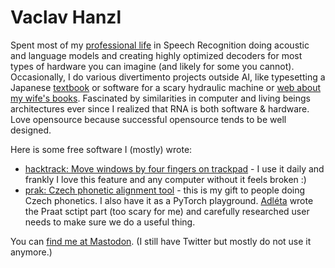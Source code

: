 # Vaclav Hanzl

Spent most of my [professional life](https://www.linkedin.com/in/vaclav-hanzl-326140199/) in Speech Recognition doing acoustic and language models and creating highly optimized decoders for most types of hardware you can imagine (and likely for some you cannot).
Occasionally, I do various divertimento projects outside AI, like typesetting a Japanese [textbook](http://denisa.vostry.cz/ucebnice/) or software for a scary hydraulic machine or [web about my wife's books](http://denisa.vostry.cz/). Fascinated by similarities in computer and living beings architectures ever since I realized that RNA is both software & hardware. Love opensource because successful opensource tends to be well designed.

Here is some free software I (mostly) wrote:
* [hacktrack: Move windows by four fingers on trackpad](https://github.com/vaclavhanzl/hacktrack) - I use it daily and frankly I love this feature and any computer without it feels broken :)
* [prak: Czech phonetic alignment tool](https://github.com/vaclavhanzl/prak) - this is my gift to people doing Czech phonetics. I also have it as a PyTorch playground. [Adléta](https://github.com/adletka) wrote the Praat sctipt part (too scary for me) and carefully researched user needs to make sure we do a useful thing.

You can <a rel="me" href="https://sigmoid.social/@vaclavh">find me at Mastodon</a>. (I still have Twitter but mostly do not use it anymore.)

<!---
vaclavhanzl/vaclavhanzl is a ✨ special ✨ repository because its `README.md` (this file) appears on your GitHub profile.
You can click the Preview link to take a look at your changes.
--->
